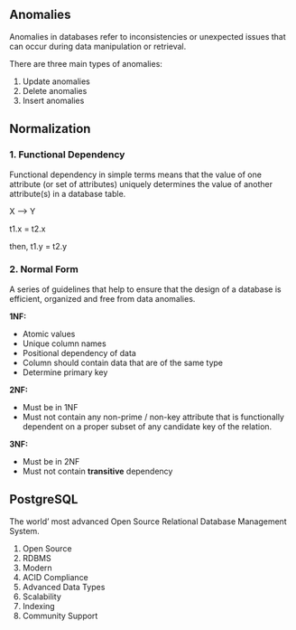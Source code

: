 ## Anomalies

Anomalies in databases refer to inconsistencies or unexpected issues that can occur during data manipulation or retrieval.

There are three main types of anomalies:

1. Update anomalies
2. Delete anomalies
3. Insert anomalies

## Normalization

### 1. Functional Dependency

Functional dependency in simple terms means that the value of one attribute (or set of attributes) uniquely determines the value of another attribute(s) in a database table.

X —> Y

t1.x = t2.x

then, t1.y = t2.y

### 2. Normal Form

A series of guidelines that help to ensure that the design of a database is efficient, organized and free from data anomalies.

**1NF:**

- Atomic values
- Unique column names
- Positional dependency of data
- Column should contain data that are of the same type
- Determine primary key

**2NF:**

- Must be in 1NF
- Must not contain any non-prime / non-key attribute that is functionally dependent on a proper subset of any candidate key of the relation.

**3NF:**

- Must be in 2NF
- Must not contain **transitive** dependency

## PostgreSQL

The world’ most advanced Open Source Relational Database Management System.

1. Open Source
2. RDBMS
3. Modern
4. ACID Compliance
5. Advanced Data Types
6. Scalability
7. Indexing
8. Community Support
